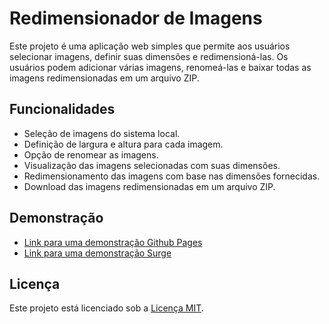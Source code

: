 # Redimensionador de Imagens

Este projeto é uma aplicação web simples que permite aos usuários selecionar imagens, definir suas dimensões e redimensioná-las. Os usuários podem adicionar várias imagens, renomeá-las e baixar todas as imagens redimensionadas em um arquivo ZIP.

## Funcionalidades

- Seleção de imagens do sistema local.
- Definição de largura e altura para cada imagem.
- Opção de renomear as imagens.
- Visualização das imagens selecionadas com suas dimensões.
- Redimensionamento das imagens com base nas dimensões fornecidas.
- Download das imagens redimensionadas em um arquivo ZIP.

## Demonstração

 - [Link para uma demonstração Github Pages]()
 - [Link para uma demonstração Surge]()

## Licença

Este projeto está licenciado sob a [Licença MIT](LICENSE).

